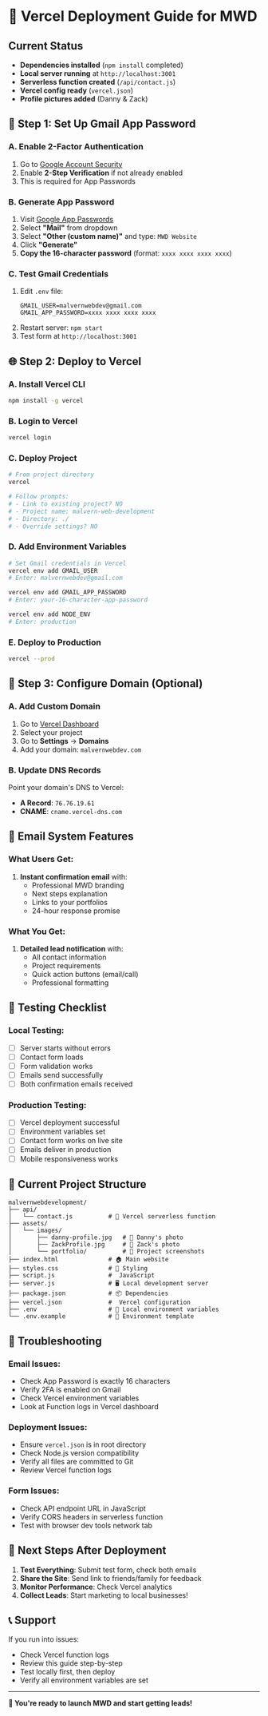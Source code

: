 # 🚀 Vercel Deployment Guide for MWD

##  Current Status
-  **Dependencies installed** (`npm install` completed)
-  **Local server running** at `http://localhost:3001`
-  **Serverless function created** (`/api/contact.js`)
-  **Vercel config ready** (`vercel.json`)
-  **Profile pictures added** (Danny & Zack)

## 📧 Step 1: Set Up Gmail App Password

### A. Enable 2-Factor Authentication
1. Go to [Google Account Security](https://myaccount.google.com/security)
2. Enable **2-Step Verification** if not already enabled
3. This is required for App Passwords

### B. Generate App Password
1. Visit [Google App Passwords](https://myaccount.google.com/apppasswords)
2. Select **"Mail"** from dropdown
3. Select **"Other (custom name)"** and type: `MWD Website`
4. Click **"Generate"**
5. **Copy the 16-character password** (format: `xxxx xxxx xxxx xxxx`)

### C. Test Gmail Credentials
1. Edit `.env` file:
   ```
   GMAIL_USER=malvernwebdev@gmail.com
   GMAIL_APP_PASSWORD=xxxx xxxx xxxx xxxx
   ```
2. Restart server: `npm start`
3. Test form at `http://localhost:3001`

## 🌐 Step 2: Deploy to Vercel

### A. Install Vercel CLI
```bash
npm install -g vercel
```

### B. Login to Vercel
```bash
vercel login
```

### C. Deploy Project
```bash
# From project directory
vercel

# Follow prompts:
# - Link to existing project? NO
# - Project name: malvern-web-development
# - Directory: ./
# - Override settings? NO
```

### D. Add Environment Variables
```bash
# Set Gmail credentials in Vercel
vercel env add GMAIL_USER
# Enter: malvernwebdev@gmail.com

vercel env add GMAIL_APP_PASSWORD
# Enter: your-16-character-app-password

vercel env add NODE_ENV
# Enter: production
```

### E. Deploy to Production
```bash
vercel --prod
```

## 🔧 Step 3: Configure Domain (Optional)

### A. Add Custom Domain
1. Go to [Vercel Dashboard](https://vercel.com/dashboard)
2. Select your project
3. Go to **Settings** → **Domains**
4. Add your domain: `malvernwebdev.com`

### B. Update DNS Records
Point your domain's DNS to Vercel:
- **A Record**: `76.76.19.61`
- **CNAME**: `cname.vercel-dns.com`

## 📧 Email System Features

### What Users Get:
1. **Instant confirmation email** with:
   - Professional MWD branding
   - Next steps explanation
   - Links to your portfolios
   - 24-hour response promise

### What You Get:
1. **Detailed lead notification** with:
   - All contact information
   - Project requirements
   - Quick action buttons (email/call)
   - Professional formatting

## 🧪 Testing Checklist

### Local Testing:
- [ ] Server starts without errors
- [ ] Contact form loads
- [ ] Form validation works
- [ ] Emails send successfully
- [ ] Both confirmation emails received

### Production Testing:
- [ ] Vercel deployment successful
- [ ] Environment variables set
- [ ] Contact form works on live site
- [ ] Emails deliver in production
- [ ] Mobile responsiveness works

## 📱 Current Project Structure

```
malvernwebdevelopment/
├── api/
│   └── contact.js          # 📧 Vercel serverless function
├── assets/
│   └── images/
│       ├── danny-profile.jpg   # 👤 Danny's photo
│       ├── ZackProfile.jpg     # 👤 Zack's photo
│       └── portfolio/          # 📁 Project screenshots
├── index.html              # 🏠 Main website
├── styles.css              # 🎨 Styling
├── script.js               #  JavaScript
├── server.js               # 🖥️ Local development server
├── package.json            # 📦 Dependencies
├── vercel.json             #  Vercel configuration
├── .env                    # 🔐 Local environment variables
└── .env.example            # 📝 Environment template
```

## 🚨 Troubleshooting

### Email Issues:
- Check App Password is exactly 16 characters
- Verify 2FA is enabled on Gmail
- Check Vercel environment variables
- Look at Function logs in Vercel dashboard

### Deployment Issues:
- Ensure `vercel.json` is in root directory
- Check Node.js version compatibility
- Verify all files are committed to Git
- Review Vercel function logs

### Form Issues:
- Check API endpoint URL in JavaScript
- Verify CORS headers in serverless function
- Test with browser dev tools network tab

## 🎯 Next Steps After Deployment

1. **Test Everything**: Submit test form, check both emails
2. **Share the Site**: Send link to friends/family for feedback
3. **Monitor Performance**: Check Vercel analytics
4. **Collect Leads**: Start marketing to local businesses!

## 📞 Support

If you run into issues:
- Check Vercel function logs
- Review this guide step-by-step
- Test locally first, then deploy
- Verify all environment variables are set

---

**🎉 You're ready to launch MWD and start getting leads!**